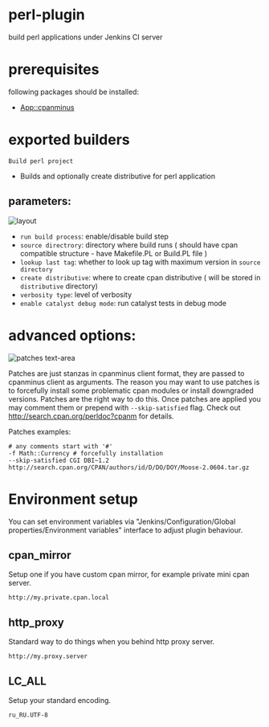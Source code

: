 # perl-plugin

build perl applications under Jenkins CI server 

# prerequisites

following packages should be installed:

- [App::cpanminus](http://search.cpan.org/perldoc?App%3A%3Acpanminus)

# exported builders

`Build perl project`

- Builds and optionally create distributive for perl application

## parameters:

![layout](https://raw.github.com/melezhik/perl-plugin/master/images/layout.png "layout")

- `run build process`: enable/disable build step
- `source directrory`: directory where build runs ( should have cpan compatible structure - have Makefile.PL or Build.PL file )
- `lookup last tag`: whether to look up tag with maximum version in `source directory`
- `create distributive`: where to create cpan distributive ( will be stored in `distributive` directory)
- `verbosity type`: level of verbosity
- `enable catalyst debug mode`: run catalyst tests in debug mode

# advanced options:

![patches text-area](https://raw.github.com/melezhik/perl-plugin/master/images/patches.png "patches text-area")

Patches are just stanzas in cpanminus client format, they are passed to cpanminus client as arguments. 
The reason you may want to use patches is to forcefully install some problematic cpan modules or install downgraded versions. 
Patches are the right way to do this. Once patches are applied you may comment them or prepend with `--skip-satisfied` flag. 
Check out http://search.cpan.org/perldoc?cpanm for details.

Patches examples:

    # any comments start with '#'
    -f Math::Currency # forcefully installation
    --skip-satisfied CGI DBI~1.2
    http://search.cpan.org/CPAN/authors/id/D/DO/DOY/Moose-2.0604.tar.gz

# Environment setup

You can set environment variables via "Jenkins/Configuration/Global properties/Environment variables" interface to adjust plugin behaviour.

## cpan_mirror
Setup one if you have custom cpan mirror, for example private mini cpan server.
    
    http://my.private.cpan.local

## http_proxy
Standard way to do things when you behind http proxy server.

    http://my.proxy.server

## LC_ALL
Setup your standard encoding.

    ru_RU.UTF-8





